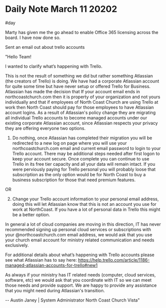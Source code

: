 # Daily Note March 11 20202
#day

Marty has given me the go ahead to enable Office 365 licensing across the board. I have now done so.

Sent an email out about trello accounts

"Hello Team!

I wanted to clarify what’s happening with Trello.

This is not the result of something we did but rather something Atlassian (the creators of Trello) is doing.  We have had a corporate Atlassian account for quite some time but have never setup or offered Trello for Business. Atlassian has made the decision that If your account email ends in northcoastchurch.com then it is property of your organization and not yours individually and that if employees of North Coast Church are using Trello at work then North Coast should pay for those employees to have Atlassian account logins.  As a result of Atlassian's policy change they are migrating all individual Trello accounts to become managed accounts under our existing corporate Atlassian account, since Atlassian respects your privacy they are offering everyone two options.

1. Do nothing, once Atlassian has completed their migration you will be redirected to a new log on page where you will use your northcoastchurch.com email and current email password to login to your Trello account.  There may be additional steps needed after first logon to keep your account secure.  Once complete you can continue to use Trello in its free tier capacity and all your data will remain intact. If you were perviously paying for Trello personal you will probably loose that subscription as the only option would be for North Coast to buy a business subscription for those that need premium features.

OR

2. Change your Trello account information to your personal email address, doing this will let Atlassian know that this is not an account you use for work at NorthCoast.  If you have a lot of personal data in Trello this might be a better option.

In general a lot of cloud companies are moving in this direction, IT has never recommended signing up personal cloud services or subscriptions with your @northcoastchurch.com email address, we would ask that you use your church email account for ministry related communication and needs exclusively.

For additional details about what’s happening with Trello accounts please see what Atlassian has to say here: https://help.trello.com/article/1186-managed-atlassian-accounts-for-trello#new1

As always if your ministry has IT related needs (computer, cloud services, software, etc) we would ask that you coordinate with IT so we can meet those needs and provide support.  We are happy to provide any assistance that you might need during Atlassian's transition.

--
Austin Janey | System Administrator
North Coast Church Vista"